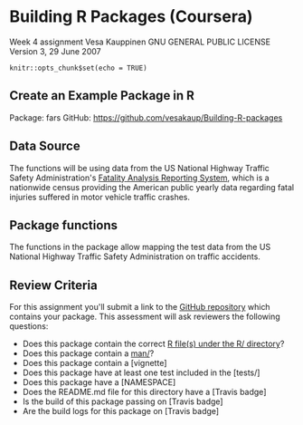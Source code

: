# Building R Packages (Coursera)
Week 4 assignment
Vesa Kauppinen
GNU GENERAL PUBLIC LICENSE Version 3, 29 June 2007

```{r setup, include=FALSE}
knitr::opts_chunk$set(echo = TRUE)
```

## Create an Example Package in R

Package: fars
GitHub: https://github.com/vesakaup/Building-R-packages

## Data Source

The functions will be using data from the US National Highway Traffic Safety 
Administration's [Fatality Analysis Reporting 
System](https://www.nhtsa.gov/research-data/fatality-analysis-reporting-system-fars),
which is a nationwide census providing the American public yearly data regarding
fatal injuries suffered in motor vehicle traffic crashes.

## Package functions

The functions in the package allow mapping the test data from the US National Highway Traffic Safety Administration on traffic accidents.

## Review Criteria

For this assignment you'll submit a link to the [GitHub repository](https://github.com/EnriquePH/FARS) which contains
your package. This assessment will ask reviewers the following questions:

* Does this package contain the correct [R file(s) under the R/ directory](https://github.com/vesakaup/Building-R-packages/tree/master/R)?
* Does this package contain a 
[man/](https://github.com/vesakaup/Building-R-packages/tree/master/man)?
* Does this package contain a 
[vignette]
* Does this package have at least one test included in the [tests/]
* Does this package have a [NAMESPACE]
* Does the README.md file for this directory have a [Travis badge]
* Is the build of this package passing on [Travis badge]
* Are the build logs for this package on [Travis badge]
